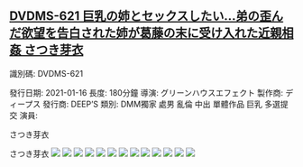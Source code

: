 ## [DVDMS-621 巨乳の姉とセックスしたい…弟の歪んだ欲望を告白された姉が葛藤の末に受け入れた近親相姦 さつき芽衣](https://cdn.jsdelivr.net/gh/ghcdn/DVDMS-621/res/index.m3u8)
識別碼: DVDMS-621

發行日期: 2021-01-16
長度: 180分鐘
導演: グリーンハウスエフェクト
製作商: ディープス
 發行商: DEEP’S
 類別:
 DMM獨家
處男
亂倫
中出
單體作品
巨乳
多選提交
 演員:




さつき芽衣





さつき芽衣
![](./pic0.jpg)
![](./pic1.jpg)
![](./pic2.jpg)
![](./pic3.jpg)
![](./pic4.jpg)
![](./pic5.jpg)
![](./pic6.jpg)
![](./pic7.jpg)
![](./pic8.jpg)
![](./pic9.jpg)
![](./pic10.jpg)
![](./pic11.jpg)
![](./pic12.jpg)
